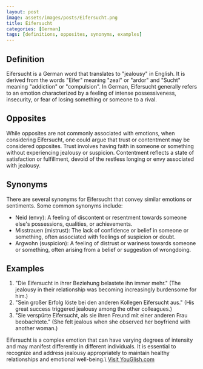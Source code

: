 ```yaml
---
layout: post
image: assets/images/posts/Eifersucht.png
title: Eifersucht
categories: [German]
tags: [definitions, opposites, synonyms, examples]
---
```


## Definition

Eifersucht is a German word that translates to "jealousy" in English. It is derived from the words "Eifer" meaning "zeal" or "ardor" and "Sucht" meaning "addiction" or "compulsion". In German, Eifersucht generally refers to an emotion characterized by a feeling of intense possessiveness, insecurity, or fear of losing something or someone to a rival.

## Opposites

While opposites are not commonly associated with emotions, when considering Eifersucht, one could argue that trust or contentment may be considered opposites. Trust involves having faith in someone or something without experiencing jealousy or suspicion. Contentment reflects a state of satisfaction or fulfillment, devoid of the restless longing or envy associated with jealousy.

## Synonyms

There are several synonyms for Eifersucht that convey similar emotions or sentiments. Some common synonyms include:

- Neid (envy): A feeling of discontent or resentment towards someone else's possessions, qualities, or achievements.
- Misstrauen (mistrust): The lack of confidence or belief in someone or something, often associated with feelings of suspicion or doubt.
- Argwohn (suspicion): A feeling of distrust or wariness towards someone or something, often arising from a belief or suggestion of wrongdoing.

## Examples

1. "Die Eifersucht in ihrer Beziehung belastete ihn immer mehr." (The jealousy in their relationship was becoming increasingly burdensome for him.)
2. "Sein großer Erfolg löste bei den anderen Kollegen Eifersucht aus." (His great success triggered jealousy among the other colleagues.)
3. "Sie verspürte Eifersucht, als sie ihren Freund mit einer anderen Frau beobachtete." (She felt jealous when she observed her boyfriend with another woman.)

Eifersucht is a complex emotion that can have varying degrees of intensity and may manifest differently in different individuals. It is essential to recognize and address jealousy appropriately to maintain healthy relationships and emotional well-being.\ <a id="yg-widget-0" class="youglish-widget" data-query="Eifersucht" data-lang="german" data-components="8412" data-auto-start="0" data-bkg-color="theme_light" data-title="How%20to%20pronounce%20Eifersucht%20in%20German"  rel="nofollow" href="https://youglish.com">Visit YouGlish.com</a><script async src="https://youglish.com/public/emb/widget.js" charset="utf-8"></script>